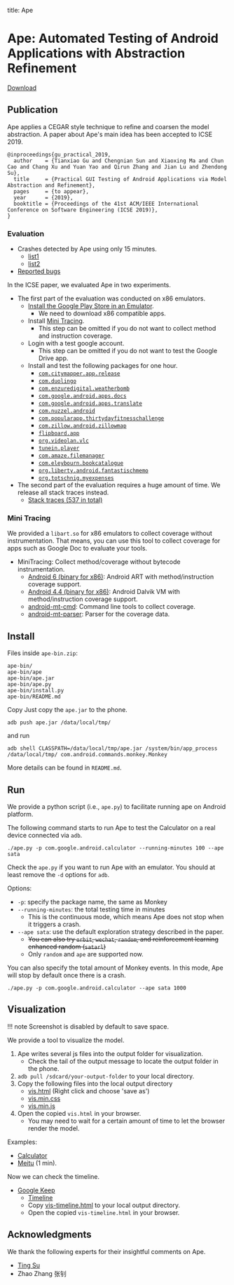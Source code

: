 title: Ape

# Ape: Automated Testing of Android Applications with Abstraction Refinement


[Download](/ape-bin.zip)

## Publication

Ape applies a CEGAR style technique to refine and coarsen the model abstraction.
A paper about Ape's main idea has been accepted to ICSE 2019.

~~~{.bibtexhtml}
@inproceedings{gu_practical_2019,
  author    = {Tianxiao Gu and Chengnian Sun and Xiaoxing Ma and Chun Cao and Chang Xu and Yuan Yao and Qirun Zhang and Jian Lu and Zhendong Su},
  title     = {Practical GUI Testing of Android Applications via Model Abstraction and Refinement},
  pages     = {to appear},
  year      = {2019},
  booktitle = {Proceedings of the 41st ACM/IEEE International Conference on Software Engineering (ICSE 2019)},
}
~~~

### Evaluation

* Crashes detected by Ape using only 15 minutes.
    * [list1](https://ape-report.github.io/)
    * [list2](https://ape-report.github.io/ape-report-1)
* [Reported bugs](./reported-bugs)

In the ICSE paper, we evaluated Ape in two experiments.

* The first part of the evaluation was conducted on x86 emulators.
    * [Install the Google Play Store in an Emulator](./install-google-play-store-in-an-emulator).
        * We need to download x86 compatible apps.
    * Install [Mini Tracing](#minitracing).
        * This step can be omitted if you do not want to collect method and instruction coverage.
    * Login with a test google account.
        * This step can be omitted if you do not want to test the Google Drive app.
    * Install and test the following packages for one hour.
        * [`com.citymapper.app.release`](https://play.google.com/store/apps/details?id=com.citymapper.app.release)
        * [`com.duolingo`](https://play.google.com/store/apps/details?id=com.duolingo)
        * [`com.enzuredigital.weatherbomb`](https://play.google.com/store/apps/details?id=com.enzuredigital.weatherbomb)
        * [`com.google.android.apps.docs`](https://play.google.com/store/apps/details?id=com.google.android.apps.docs)
        * [`com.google.android.apps.translate`](https://play.google.com/store/apps/details?id=com.google.android.apps.translate)
        * [`com.nuzzel.android`](https://play.google.com/store/apps/details?id=com.nuzzel.android)
        * [`com.popularapp.thirtydayfitnesschallenge`](https://play.google.com/store/apps/details?id=com.popularapp.thirtydayfitnesschallenge)
        * [`com.zillow.android.zillowmap`](https://play.google.com/store/apps/details?id=com.zillow.android.zillowmap)
        * [`flipboard.app`](https://play.google.com/store/apps/details?id=flipboard.app)
        * [`org.videolan.vlc`](https://play.google.com/store/apps/details?id=org.videolan.vlc)
        * [`tunein.player`](https://play.google.com/store/apps/details?id=tunein.player)
        * [`com.amaze.filemanager`](https://play.google.com/store/apps/details?id=com.amaze.filemanager)
        * [`com.eleybourn.bookcatalogue`](https://play.google.com/store/apps/details?id=com.eleybourn.bookcatalogue)
        * [`org.liberty.android.fantastischmemo`](https://play.google.com/store/apps/details?id=org.liberty.android.fantastischmemo)
        * [`org.totschnig.myexpenses`](https://play.google.com/store/apps/details?id=org.totschnig.myexpenses)
* The second part of the evaluation requires a huge amount of time. We release all stack traces instead.
    * [Stack traces (537 in total)](./trace.zip)


<a name="minitracing"></a>
### Mini Tracing

We provided a `libart.so` for x86 emulators to collect coverage without instrumentation.
That means, you can use this tool to collect coverage for apps such as Google Doc to evaluate your tools.

* MiniTracing: Collect method/coverage without bytecode instrumentation.
    * [Android 6 (binary for x86)](/art-mt-x86.zip): Android ART with method/instruction coverage support.
    * [Android 4.4 (binary for x86)](/dalvikvm-mt-x86.zip): Android Dalvik VM with method/instruction coverage support.
    * [android-mt-cmd](https://bitbucket.org/txgu/android-mt-cmd): Command line tools to collect coverage.
    * [android-mt-parser](https://bitbucket.org/txgu/android-mt-parser): Parser for the coverage data.




## Install

Files inside `ape-bin.zip`:

```
ape-bin/
ape-bin/ape
ape-bin/ape.jar
ape-bin/ape.py
ape-bin/install.py
ape-bin/README.md
```

Copy Just copy the `ape.jar` to the phone.

    adb push ape.jar /data/local/tmp/

and run

    adb shell CLASSPATH=/data/local/tmp/ape.jar /system/bin/app_process /data/local/tmp/ com.android.commands.monkey.Monkey



More details can be found in `README.md`.

## Run

We provide a python script (i.e., `ape.py`) to facilitate running ape on Android platform.

The following command starts to run Ape to test the Calculator on a real device connected via `adb`.


    ./ape.py -p com.google.android.calculator --running-minutes 100 --ape sata

Check the `ape.py` if you want to run Ape with an emulator.
You should at least remove the `-d` options for `adb`.

Options:

* `-p`: specify the package name, the same as Monkey
* `--running-minutes`: the total testing time in minutes
    * This is the continuous mode, which means Ape does not stop when it triggers a crash.
* `--ape sata`: use the default exploration strategy described in the paper.
    * <del>You can also try `orbit`, `wechat`, `random`, and reinforcement learning enhanced random (`satarl`)</del>
    * Only `random` and `ape` are supported now.

You can also specify the total amount of Monkey events. In this mode, Ape will stop by default once there is a crash.


    ./ape.py -p com.google.android.calculator --ape sata 1000



## Visualization


!!! note
    Screenshot is disabled by default to save space.



We provide a tool to visualize the model.

1. Ape writes several js files into the output folder for visualization.
    * Check the tail of the output message to locate the output folder in the phone.
2. `adb pull /sdcard/your-output-folder` to your local directory.
3. Copy the following files into the local output directory
    * [vis.html](./demo/vis.html) (Right click and choose 'save as')
    * [vis.min.css](./demo/vis.min.css)
    * [vis.min.js](./demo/vis.min.js)
4. Open the copied `vis.html` in your browser.
    * You may need to wait for a certain amount of time to let the browser render the model.

Examples:

* [Calculator](./demo/vis.html)
* [Meitu](./demo-mtxx/vis.html) (1 min).


Now we can check the timeline.

* [Google Keep](./demo-keep-timeline/vis.html)
    * [Timeline](./demo-keep-timeline/vis-timeline.html)
    * Copy [vis-timeline.html](./demo-keep-timeline/vis-timeline.html) to your local output directory.
    * Open the copied `vis-timeline.html` in your browser.



## Acknowledgments

We thank the following experts for their insightful comments on Ape.

* [Ting Su](https://tingsu.github.io/)
* Zhao Zhang 张钊
